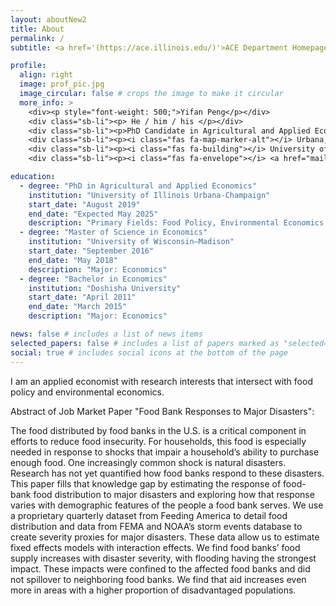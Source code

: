 ```yaml
---
layout: aboutNew2
title: About
permalink: /
subtitle: <a href='(https://ace.illinois.edu/)'>ACE Department Homepage</a> 1301 W Gregory Dr, Urbana, IL 61801

profile:
  align: right
  image: prof_pic.jpg
  image_circular: false # crops the image to make it circular
  more_info: >
    <div><p style="font-weight: 500;">Yifan Peng</p></div>
    <div class="sb-li"><p> He / him / his </p></div>
    <div class="sb-li"><p>PhD Candidate in Agricultural and Applied Economics</p></div>
    <div class="sb-li"><p><i class="fas fa-map-marker-alt"></i> Urbana, IL & Great Neck, NY</p></div>
    <div class="sb-li"><p><i class="fas fa-building"></i> University of Illinois Urbana-Champaign</p></div>
    <div class="sb-li"><p><i class="fas fa-envelope"></i> <a href="mailto:yifanp4@illinois.edu">Email</a></p></div>

education:
  - degree: "PhD in Agricultural and Applied Economics"
    institution: "University of Illinois Urbana-Champaign"
    start_date: "August 2019"
    end_date: "Expected May 2025"
    description: "Primary Fields: Food Policy, Environmental Economics; Secondary Fields: Data Science, Applied Microeconometrics"
  - degree: "Master of Science in Economics"
    institution: "University of Wisconsin–Madison"
    start_date: "September 2016"
    end_date: "May 2018"
    description: "Major: Economics"
  - degree: "Bachelor in Economics"
    institution: "Doshisha University"
    start_date: "April 2011"
    end_date: "March 2015"
    description: "Major: Economics"

news: false # includes a list of news items
selected_papers: false # includes a list of papers marked as "selected={true}"
social: true # includes social icons at the bottom of the page
---
```

I am an applied economist with research interests that intersect with food policy and environmental economics.
<p> Abstract of Job Market Paper "Food Bank Responses to Major Disasters":</p>
<p>The food distributed by food banks in the U.S. is a critical component in efforts to reduce food insecurity. For households, this food is especially needed in response to shocks that impair a household’s ability to purchase enough food. One increasingly common shock is natural disasters. Research has not yet quantified how food banks respond to these disasters. This paper fills that knowledge gap by estimating the response of food-bank food distribution to major disasters and exploring how that response varies with demographic features of the people a food bank serves. We use a proprietary quarterly dataset from Feeding America to detail food distribution and data from FEMA and NOAA’s storm events database to create severity proxies for major disasters. These data allow us to estimate fixed effects models with interaction effects. We find food banks’ food supply increases with disaster severity, with flooding having the strongest impact. These impacts were confined to the affected food banks and did not spillover to neighboring food banks. We find that aid increases even more in areas with a higher proportion of disadvantaged populations.</p> 




[def]: #